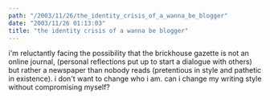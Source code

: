 ```yaml
---
path: "/2003/11/26/the_identity_crisis_of_a_wanna_be_blogger" 
date: "2003/11/26 01:13:03" 
title: "the identity crisis of a wanna be blogger" 
---
```

i'm reluctantly facing the possibility that the brickhouse gazette is not an online journal, (personal reflections put up to start a dialogue with others) but rather a newspaper than nobody reads (pretentious in style and pathetic in existence).  i don't want to change who i am.  can i change my writing style without compromising myself?